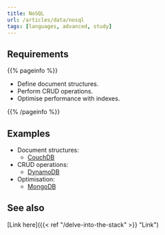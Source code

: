 ```yaml
---
title: NoSQL
url: /articles/data/nosql
tags: [languages, advanced, study]
---
```


## Requirements

{{% pageinfo %}}

* Define document structures.
* Perform CRUD operations.
* Optimise performance with indexes.

{{% /pageinfo %}}

## Examples

* Document structures:
  * [CouchDB](https://docs.couchdb.org/en/stable/api/basics.html)
* CRUD operations:
  * [DynamoDB](https://docs.aws.amazon.com/apigateway/latest/developerguide/http-api-dynamo-db.html)
* Optimisation:
  * [MongoDB](https://www.mongodb.com/docs/manual/indexes/)

## See also

[Link here]({{< ref "/delve-into-the-stack" >}} "Link")
